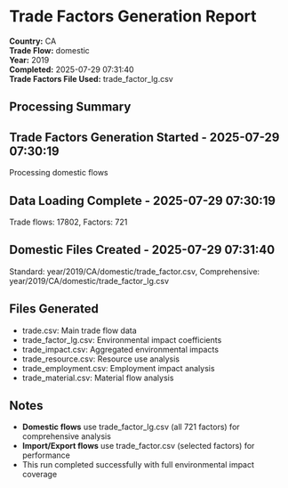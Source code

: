 # Trade Factors Generation Report

**Country:** CA  
**Trade Flow:** domestic  
**Year:** 2019  
**Completed:** 2025-07-29 07:31:40  
**Trade Factors File Used:** trade_factor_lg.csv

## Processing Summary


## Trade Factors Generation Started - 2025-07-29 07:30:19
Processing domestic flows

## Data Loading Complete - 2025-07-29 07:30:19
Trade flows: 17802, Factors: 721

## Domestic Files Created - 2025-07-29 07:31:40
Standard: year/2019/CA/domestic/trade_factor.csv, Comprehensive: year/2019/CA/domestic/trade_factor_lg.csv


## Files Generated

- trade.csv: Main trade flow data
- trade_factor_lg.csv: Environmental impact coefficients
- trade_impact.csv: Aggregated environmental impacts
- trade_resource.csv: Resource use analysis
- trade_employment.csv: Employment impact analysis
- trade_material.csv: Material flow analysis

## Notes

- **Domestic flows** use trade_factor_lg.csv (all 721 factors) for comprehensive analysis
- **Import/Export flows** use trade_factor.csv (selected factors) for performance
- This run completed successfully with full environmental impact coverage
